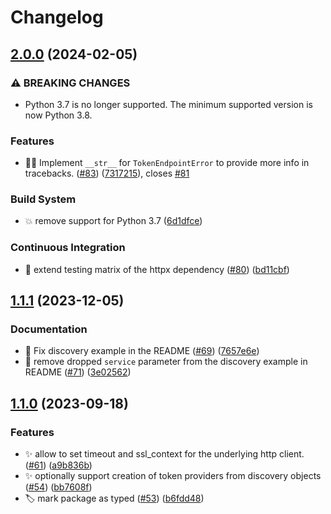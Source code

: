 # Changelog

## [2.0.0](https://github.com/h2oai/authn-py/compare/v1.1.1...v2.0.0) (2024-02-05)


### ⚠ BREAKING CHANGES

* Python 3.7 is no longer supported. The minimum supported version is now Python 3.8.

### Features

* 🧑‍💻 Implement `__str__` for `TokenEndpointError` to provide more info in tracebacks. ([#83](https://github.com/h2oai/authn-py/issues/83)) ([7317215](https://github.com/h2oai/authn-py/commit/7317215ba82e8b430207b1b936229f31b866b68b)), closes [#81](https://github.com/h2oai/authn-py/issues/81)


### Build System

* 💥 remove support for Python 3.7 ([6d1dfce](https://github.com/h2oai/authn-py/commit/6d1dfced40263e88ecb496f06842ecf1980c14fa))


### Continuous Integration

* 👷 extend testing matrix of the httpx dependency ([#80](https://github.com/h2oai/authn-py/issues/80)) ([bd11cbf](https://github.com/h2oai/authn-py/commit/bd11cbfc63fd41069de90ea610cd46d346e85ad0))

## [1.1.1](https://github.com/h2oai/authn-py/compare/v1.1.0...v1.1.1) (2023-12-05)


### Documentation

* 📝 Fix discovery example in the README ([#69](https://github.com/h2oai/authn-py/issues/69)) ([7657e6e](https://github.com/h2oai/authn-py/commit/7657e6ed7540113ca6310cb765af285a4944c82a))
* 📝 remove dropped `service` parameter from the discovery example in README ([#71](https://github.com/h2oai/authn-py/issues/71)) ([3e02562](https://github.com/h2oai/authn-py/commit/3e02562c6b5413af8519509c8901f6c7829ea119))

## [1.1.0](https://github.com/h2oai/authn-py/compare/v1.0.0...v1.1.0) (2023-09-18)


### Features

* ✨ allow to set timeout and ssl_context for the underlying http client. ([#61](https://github.com/h2oai/authn-py/issues/61)) ([a9b836b](https://github.com/h2oai/authn-py/commit/a9b836bd4398a7fd775b7e49d90cee64de99f270))
* ✨ optionally support creation of token providers from discovery objects ([#54](https://github.com/h2oai/authn-py/issues/54)) ([bb7608f](https://github.com/h2oai/authn-py/commit/bb7608f620f136fe6b1a2210e0f71d798f685a37))
* 🏷️ mark package as typed ([#53](https://github.com/h2oai/authn-py/issues/53)) ([b6fdd48](https://github.com/h2oai/authn-py/commit/b6fdd48b21f62225be0204fc8649f21c0666a09f))
